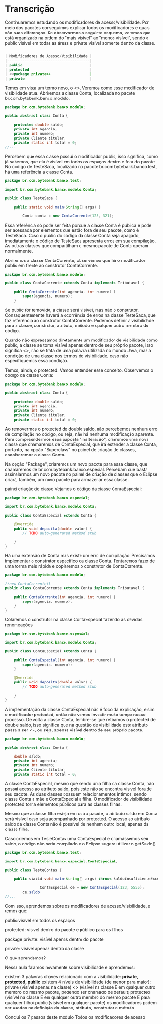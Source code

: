 # Transcrição

Continuaremos estudando os modificadores de acesso/visibilidade. Por meio 
dos pacotes conseguimos explicar todos os modificadores e quais são suas 
diferenças. Se observarmos o seguinte esquema, veremos que está organizado 
na ordem do "mais visível" ao "menos visível", sendo o public visível em 
todas as áreas e private visível somente dentro da classe.

```java

| Modificadores de Acesso/Visibilidade |
|--------------------------------------|
| public                               |
| protected                            |
| <<package private>>                  |
| private                              |

```

Temos em vista um termo novo, o <<package private>>. Veremos como esse 
modificador de visibilidade atua. Abriremos a classe Conta, localizada 
no pacote br.com.bytebank.banco.modelo.

```java
package br.com.bytebank.banco.modelo; 

public abstract class Conta { 

    protected double saldo;
    private int agencia;
    private int numero;
    private Cliente titular;
    private static int total = 0;
//...

```
Percebem que essa classe possui o modificador public, isso significa, como 
já sabemos, que ela é visível em todos os espaços dentro e fora do pacote.
No código de TesteSaca, localizado no pacote br.com.bytebank.banco.test, 
há uma referência a classe Conta.

```java
package br.com.bytebank.banco.test;

import br.com.bytebank.banco.modelo.Conta;

public class TesteSaca {

    public static void main(String[] args) { 

        Conta conta = new ContaCorrente(123, 321);

```

Essa referência só pode ser feita porque a classe Conta é pública e pode ser 
acessada por elementos que estão fora de seu pacote, como é TesteSaca. Caso o 
public do código da classe Conta seja apagado, imediatamente o código de 
TesteSaca apresenta erros em sua compilação. As outras classes que compartilham 
o mesmo pacote de Conta operam normalmente.

Abriremos a classe ContaCorrente, observemos que há o modificador public em frente 
ao construtor ContaCorrente.

```java
package br.com.bytebank.banco.modelo;

public class ContaCorrente extends Conta implements Tributavel { 

    public ContaCorrente(int agencia, int numero) {
        super(agencia, numero);
    }

```

Se public for removido, a classe será visível, mas não o construtor. Consequentemente 
haverá a ocorrência de erros na classe TesteSaca, que faz referência ao construtor 
ContaCorrente. Podemos definir a visibilidade para a classe, construtor, atributo, 
método e qualquer outro membro do código.

Quando não expressamos diretamente um modificador de visibilidade como public, a 
classe se torna visível apenas dentro de seu próprio pacote, isso significa <<package private>>, 
não se trata de uma palavra utilizada no mundo Java, mas a condição de uma classe nos termos de 
visibilidade, caso não especifiquemos essa condição.

Temos, ainda, o protected. Vamos entender esse conceito. Observemos o código da classe Conta:

```java
package br.com.bytebank.banco.modelo;

public abstract class Conta { 

    protected double saldo;
    private int agencia;
    private int numero;
    private Cliente titular; 
    private static int total = 0;

```
Ao removermos o protected de double saldo, não percebemos nenhum erro de compilação no código, 
ou seja, não há nenhuma modificação aparente. Para compreendermos essa suposta "inalteração", 
criaremos uma nova classe que chamaremos de ContaEspecial, que irá estender a classe Conta, 
portanto, na opção "Superclass" no painel de criação de classes, escolheremos a classe Conta.

Na opção "Package", criaremos um novo pacote para essa classe, que chamaremos de br.com.bytebank.banco.especial. 
Percebam que basta assinalarmos um novo pacote no painel de criação de classes que o Eclipse 
criará, também, um novo pacote para armazenar essa classe.

painel criação de classe
Vejamos o código da classe ContaEspecial:

```java
package br.com.bytebank.banco.especial;

import br.com.bytebank.banco.modelo.Conta;

public class ContaEspecial extends Conta { 

    @Override
    public void deposita(double valor) {
        // TODO auto-generated method stub 

    }
}

```

Há uma extensão de Conta mas existe um erro de compilação. Precisamos implementar o 
construtor específico da classe Conta. Tentaremos fazer de uma forma mais rápida e 
copiaremos o construtor de ContaCorrente.

```java
package br.com.bytebank.banco.modelo;

//new ContaCorrente()
public class ContaCorrente extends Conta implements Tributavel { 

    public ContaCorrente(int agencia, int numero) {
        super(agencia, numero);
    }
}
```

Colaremos o construtor na classe ContaEspecial fazendo as devidas renomeações.

```java
package br.com.bytebank.banco.especial;

import br.com.bytebank.banco.modelo.Conta;

public class ContaEspecial extends Conta { 

    public ContaEspecial(int agencia, int numero) {
        super(agencia, numero);
    }

    @Override
    public void deposita(double valor) {
        // TODO auto-generated method stub 

    }
}
```

A implementação da classe ContaEspecial não é foco da explicação, e sim o 
modificador protected, então não vamos investir muito tempo nesse processo. 
De volta a classe Conta, lembre-se que retiramos o protected de double saldo, 
isso significa que na questão de visibilidade este atributo passa a ser <<package private>>, 
ou seja, apenas visível dentro de seu próprio pacote.

```java
package br.com.bytebank.banco.modelo;

public abstract class Conta { 

    double saldo;
    private int agencia;
    private int numero;
    private Cliente titular; 
    private static int total = 0;
```

A classe ContaEspecial, mesmo que sendo uma filha da classe Conta, não possui acesso ao 
atributo saldo, pois este não se encontra visível fora de seu pacote. As duas classes 
possuem relacionamentos íntimos, sendo classe Conta a mãe e ContaEspecial a filha. O 
modificador de visibilidade protected torna elementos públicos para as classes filhas.

Mesmo que a classe filha esteja em outro pacote, o atributo saldo em Conta será visível 
caso seja acompanhado por protected. O acesso ao atributo saldo da classe Conta não é 
possível de nenhum outro local, apenas da classe filha.

Caso criemos em TesteContas uma ContaEspecial e chamássemos seu saldo, o código não seria 
compilado e o Eclipse sugere utilizar o getSaldo().

```java
package br.com.bytebank.banco.test;

import br.com.bytebank.banco.especial.ContaEspecial;

public class TesteContas { 

    public statid void main(String[] args) throws SaldoInsuficienteException{

                ContaEspecial ce = new ContaEspecial(123, 5555);
        ce.saldo 
//...
```
Com isso, aprendemos sobre os modificadores de acesso/visibilidade, e temos que:

public:visível em todos os espaços

protected: visível dentro do pacote e público para os filhos

package private: visível apenas dentro do pacote

private: visível apenas dentro da classe

O que aprendemos?


Nessa aula falamos novamente sobre visibilidade e aprendemos:

existem 3 palavras chaves relacionado com a visibilidade: **private, protected, public**
existem 4 níveis de visibilidade (de menor para maior):
private (visível apenas na classe)
<<package private>> (visível na classe E em qualquer outro membro do mesmo pacote, podendo ser chamado de default)
protected (visível na classe E em qualquer outro membro do mesmo pacote E para qualquer filho)
public (visível em qualquer pacote)
os modificadores podem ser usados na definição da classe, atributo, construtor e método

Conclui os 7 passos deste modulo Todos os modificadores de acesso
